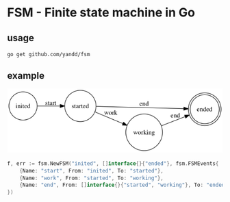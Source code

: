 FSM - Finite state machine in Go
===========================

## usage
```sh
go get github.com/yandd/fsm
```

## example
![fsm](fsm.png)

```go
f, err := fsm.NewFSM("inited", []interface{}{"ended"}, fsm.FSMEvents{
	{Name: "start", From: "inited", To: "started"},
	{Name: "work", From: "started", To: "working"},
	{Name: "end", From: []interface{}{"started", "working"}, To: "ended"},
})
```
